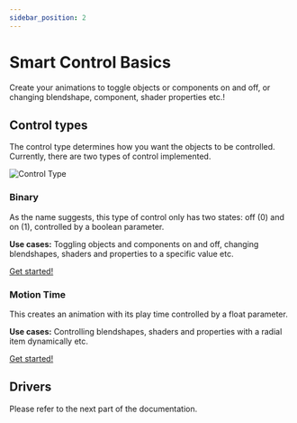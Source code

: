 ```yaml
---
sidebar_position: 2
---
```


# Smart Control Basics

Create your animations to toggle objects or components on and off, or changing blendshape, component, shader properties etc.!

## Control types

The control type determines how you want the objects to be controlled. Currently, there are two types of control implemented.

![Control Type](/img/smartcontrol-basics-ctrltype.PNG)

### Binary

As the name suggests, this type of control only has two states: off (0) and on (1), controlled by a boolean parameter.

**Use cases:** Toggling objects and components on and off, changing blendshapes, shaders and properties to a specific value etc.

<a
    className="button button--success button--lg"
    target="_self"
    href="/docs/category/binary-control">
    Get started!
</a>

### Motion Time

This creates an animation with its play time controlled by a float parameter.

**Use cases:** Controlling blendshapes, shaders and properties with a radial item dynamically etc.

<a
    className="button button--success button--lg"
    target="_self"
    href="/docs/category/motion-time-control">
    Get started!
</a>

## Drivers

Please refer to the next part of the documentation.
